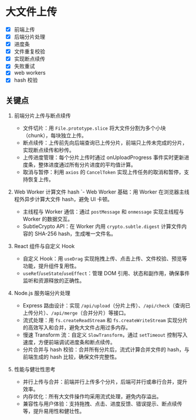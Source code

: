 # 大文件上传

- [x] 前端上传
- [x] 后端分片处理
- [x] 进度条
- [x] 文件重复校验
- [x] 实现断点续传
- [x] 失败重试
- [x] web workers
- [x] hash 校验

## 关键点

1. 前端分片上传与断点续传

   - 文件切片：用 `File.prototype.slice` 将大文件分割为多个小块（chunk），每块独立上传。
   - 断点续传：上传前先向后端查询已上传分片，前端只上传未完成的分片，实现断点续传和秒传。
   - 上传进度管理：每个分片上传时通过 onUploadProgress 事件实时更新进度条，整体进度通过所有分片进度的平均值计算。
   - 取消与暂停：利用 `axios` 的 `CancelToken` 实现上传任务的取消和暂停，支持恢复上传。

2. Web Worker 计算文件 hash
   `- Web Worker 基础：用 Worker 在浏览器主线程外异步计算大文件 hash，避免 UI 卡顿。
   - 主线程与 Worker 通信：通过 `postMessage` 和 `onmessage` 实现主线程与 Worker 的数据交互。
   - SubtleCrypto API：在 Worker 内用 `crypto.subtle.digest` 计算文件内容的 SHA-256 hash，生成唯一文件名。
3. React 组件与自定义 Hook

   - 自定义 Hook：用 `useDrag` 实现拖拽上传、点击上传、文件校验、预览等功能，提升组件复用性。
   - `useRef`/`useState`/`useEffect`：管理 DOM 引用、状态和副作用，确保事件监听和资源释放的正确性。

4. Node.js 服务端分片处理
   - Express 路由设计：实现 `/api/upload`（分片上传）、`/api/check`（查询已上传分片）、`/api/merge`（合并分片）等接口。
   - 流式处理：用 `fs.createReadStream` 和 `fs.createWriteStream` 实现分片的高效写入和合并，避免大文件占用过多内存。
   - 慢速 Transform 流：自定义 `SlowTransform`，通过 `setTimeout` 控制写入速度，方便前端调试进度条和断点续传。
   - 分片合并与 hash 校验：合并所有分片后，流式计算合并文件的 hash，与前端生成的 hash 比较，确保文件完整性。
5. 性能与健壮性思考
   - 并行上传与合并：前端并行上传多个分片，后端可并行或串行合并，提升效率。
   - 内存优化：所有大文件操作均采用流式处理，避免内存溢出。
   - 兼容性与用户体验：支持拖拽、点击、进度反馈、错误提示、断点续传等，提升易用性和健壮性。
